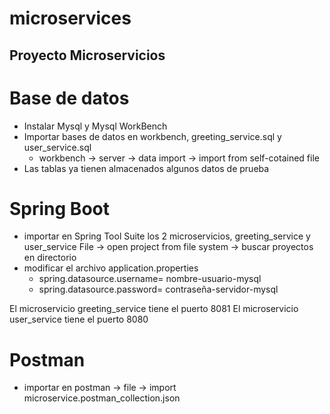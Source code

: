 # microservices

## Proyecto Microservicios

# Base de datos
- Instalar Mysql y Mysql WorkBench
- Importar bases de datos en workbench, greeting_service.sql y user_service.sql
    - workbench -> server -> data import -> import from self-cotained file
- Las tablas ya tienen almacenados algunos datos de prueba

# Spring Boot
- importar en Spring Tool Suite los 2 microservicios, greeting_service y user_service
    File -> open project from file system -> buscar proyectos en directorio
- modificar el archivo application.properties
    - spring.datasource.username= nombre-usuario-mysql
    - spring.datasource.password= contraseña-servidor-mysql

El microservicio greeting_service tiene el puerto 8081
El microservicio user_service tiene el puerto 8080

# Postman 
  - importar en postman -> file -> import microservice.postman_collection.json

